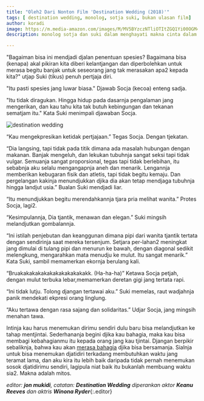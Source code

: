 ```yaml
---
title: "Oleh2 Dari Nonton Film 'Destination Wedding (2018)'"
tags: [ destination wedding, monolog, sotja suki, bukan ulasan film]
author: koradi
image: https://m.media-amazon.com/images/M/MV5BYzczNTliOTItZGQ1Yi00OGM4LWEyOTgtZWM0MmY0ZTliM2ZhXkEyXkFqcGdeQXVyNDg2MjUxNjM@._V1_AL_.jpg
description: monolog sotja dan suki dalam menghayati makna cinta dalam alur film destination wedding

---
```

"Bagaiman bisa ini mendjadi djalan penentuan spesies? Bagaimana bisa (kenapa) akal pikiran kita diberi kelantjangan dan diperbolehkan untuk merasa begitu banjak untuk seseorang jang tak merasakan apa2 kepada kita?" utjap Suki (tikus) penuh pertjaja diri.<!--more-->

"Itu pasti spesies jang luwar biasa." Djawab Socja (kecoa) enteng sadja.

"Itu tidak diragukan. Hingga hidup pada dasarnja pengalaman jang mengerikan, dan kau tahu kita tak butuh kebingungan dan tekanan sematjam itu." Kata Suki menimpali djawaban Socja.

![destination wedding](https://m.media-amazon.com/images/M/MV5BYzczNTliOTItZGQ1Yi00OGM4LWEyOTgtZWM0MmY0ZTliM2ZhXkEyXkFqcGdeQXVyNDg2MjUxNjM@._V1_SY500_SX750_AL_.jpg)

“Kau mengekpresikan ketidak pertjajaan.” Tegas Socja. Dengan tjekatan.
	
“Dia langsing, tapi tidak pada titik dimana ada masalah hubungan dengan makanan. Banjak mengeluh, dan lekukan tubuhnja sangat seksi tapi tidak vulgar. Semuanja sangat proporsional, tegas tapi tidak berlebihan, itu sebabnja aku selalu mengangapnja aneh dan menarik. Lengannja memberikan kebugaran fisik dan atletis, tapi tidak begitu kemaju. Dan pergelangan kakinja menundjukkan djika dia akan tetap mendjaga tubuhnja hingga landjut usia.” Bualan Suki mendjadi liar.

“Itu menundjukkan begitu merendahkannja tjara pria melihat wanita.” Protes Socja, lagi2.

“Kesimpulannja, Dia tjantik, menawan dan elegan.” Suki mingsih melandjutkan gombalannja.

“Ini istilah penjebutan dan keanggunan dimana pipi dari wanita tjantik tertata dengan sendirinja saat mereka tersenjum. Setjara per-lahan2 meningkat jang dimulai di tulang pipi dan menurun ke bawah, dengan diagonal sedikit melengkung, mengarahkan mata menudju ke mulut. Itu sangat menarik.” Kata Suki, sambil memamerkan ekornja berulang kali.

“Bruakakakakakakakakakakakakk. (Ha-ha-ha)” Ketawa Socja petjah, dengan mulut terbuka lebar,memamerkan deretan gigi jang tertata rapi.

“Ini tidak lutju. Tolong djangan tertawai aku.” Suki memelas, raut wadjahnja panik mendekati ekpresi orang linglung.

“Aku tertawa dengan rasa sajang dan solidaritas.” Udjar Socja, jang mingsih menahan tawa. 

Intinja kau harus menemukan dirimu sendiri dulu baru bisa melandjutkan ke tahap mentjintai. Sederhananja begini djika kau bahagia, maka kau bisa membagi kebahagianmu itu kepada orang jang kau tjintai. Djangan berpikir sebaliknja, bahwa kau akan [merasa bahagia](https://www.paciran.com/2018/08/24/teman-tapi-menikah.html) djika bisa bersamanja. Sialnja untuk bisa menemukan djatidiri terkadang membutuhkan waktu jang teramat lama, dan aku kira itu lebih baik daripada tidak pernah menemukan sosok djatidirimu sendiri, lagipula niat baik itu bukanlah membuang waktu sia2. Makna adalah mitos.

_editor: **jon mukidi**, catatan: **Destination Wedding** diperankan aktor **Keanu Reeves** dan aktris **Winona Ryder**_{:.editor}
